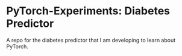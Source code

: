 # PyTorch-Experiments: Diabetes Predictor
A repo for the diabetes predictor that I am developing to learn about PyTorch.
